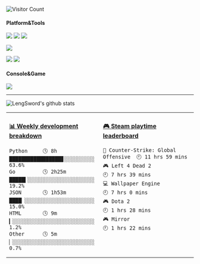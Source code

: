 ![Visitor Count](https://profile-counter.glitch.me/LengSword/count.svg)

#### Platform&Tools

[![](https://img.shields.io/badge/macOS-Mojava-lightgray?style=flat-square&logo=apple&logoColor=ffffff)](https://www.tonymacx86.com/)
[![](https://img.shields.io/badge/Windows-10-blue?style=flat-square&logo=windows&logoColor=ffffff)](https://www.microsoft.com/windows/get-windows-10)
[![](https://img.shields.io/badge/IDE-Visual%20Studio%20Code-blue?style=flat-square&logo=visual-studio-code&logoColor=ffffff)](https://code.visualstudio.com/)

[![](https://img.shields.io/badge/Xiaomi-9%20SE-f5010c?style=flat-square&logo=xiaomi&logoColor=ffffff)](https://www.mi.com/)

[![](https://img.shields.io/badge/-Python-003545?style=flat-square&logo=python&logoColor=white)](https://www.python.org/)
[![](https://img.shields.io/badge/-JavaScript-4fc08d?style=flat-square&logo=javascript&logoColor=white)](https://www.ecma-international.org/)

#### Console&Game

[![](https://img.shields.io/badge/Steam-171a21?style=flat-square&logo=steam&logoColor=ffffff)](https://steamcommunity.com/id/LengSword)

---

![LengSword's github stats](https://github-readme-stats.vercel.app/api?username=LengSword&show_icons=true&theme=cobalt)

<table>
<tr>
<td valign="top" width="50%">
  
<!-- waka-box start -->
#### <a href="https://gist.github.com/982d6c8154166c7c8c6fcb5954a68e91" target="_blank">📊 Weekly development breakdown</a>
```text
Python     🕓 8h    █████████████████▊░░░░░░░░░░ 63.6%
Go         🕓 2h25m █████▍░░░░░░░░░░░░░░░░░░░░░░ 19.2%
JSON       🕓 1h53m ████▏░░░░░░░░░░░░░░░░░░░░░░░ 15.0%
HTML       🕓 9m    ▎░░░░░░░░░░░░░░░░░░░░░░░░░░░  1.2%
Other      🕓 5m    ▏░░░░░░░░░░░░░░░░░░░░░░░░░░░  0.7%
```
<!-- Powered by https://github.com/YouEclipse/waka-box-go . -->
<!-- waka-box end -->

</td>
<td valign="top" width="50%">

<!-- steam-box start -->
#### <a href="https://gist.github.com/799eac01dfd14ef60c1fe78383e9c03d" target="_blank">🎮 Steam playtime leaderboard</a>
```text
🔫 Counter-Strike: Global Offensive  🕘 11 hrs 59 mins
🎮 Left 4 Dead 2                     🕘 7 hrs 39 mins
💻 Wallpaper Engine                  🕘 7 hrs 0 mins
🎮 Dota 2                            🕘 1 hrs 28 mins
🎮 Mirror                            🕘 1 hrs 22 mins
```
<!-- Powered by https://github.com/YouEclipse/steam-box . -->
<!-- steam-box end -->

</td>
</tr>
</table>
